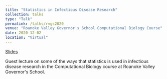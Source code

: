 ```yaml
---
title: "Statistics in Infectious Disease Research"
collection: talks
type: "Talk"
permalink: /talks/rvgs2020
venue: "Roanoke Valley Governor's School Computational Biology Course"
date: 2020-12-02
location: "Virtual"
---
```


[Slides](https://bdwilliamson.github.io/rvgs2020)

Guest lecture on some of the ways that statistics is used in infectious disease research in the Computational Biology course at Roanoke Valley Governor's School.
